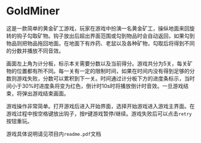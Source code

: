 # GoldMiner

这是一款简单的黄金矿工游戏，玩家在游戏中扮演一名黄金矿工，操纵地面来回旋转的钩子勾取矿物。钩子放出后超出界面范围或勾到物品时会自动返回，如果勾到物品则把物品拖回地面。在地面下有炸药、老鼠以及各种矿物，勾取后将得到不同的分数并播放不同音效。

画面左上角为计分板，标示本关需要分数以及当前得分。游戏共分为5关，每关矿物的位置都有所不同。每一关有一定的限制时间，如果在时间内没有得到足够的分数则游戏失败，分数可以累积到下一关。时间通过计分板下方的进度条标示，当时间小于30%时进度条将变为红色，倒计时10s时将播放倒计时音效。一旦游戏结束，将弹出游戏结束画面。

游戏操作非常简单。打开游戏后进入开始界面，选择开始游戏进入游戏主界面。在游戏过程中按空格键放出钩子，按`P`键游戏暂停/继续。游戏失败后可以点击`retry`按钮重玩。

游戏具体说明请见项目内`readme.pdf`文档

